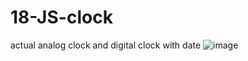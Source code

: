 # 18-JS-clock
actual analog  clock and digital clock with date 
![image](https://user-images.githubusercontent.com/91013960/213136785-141de4c4-d192-463f-9fef-061c2928ac64.png)
